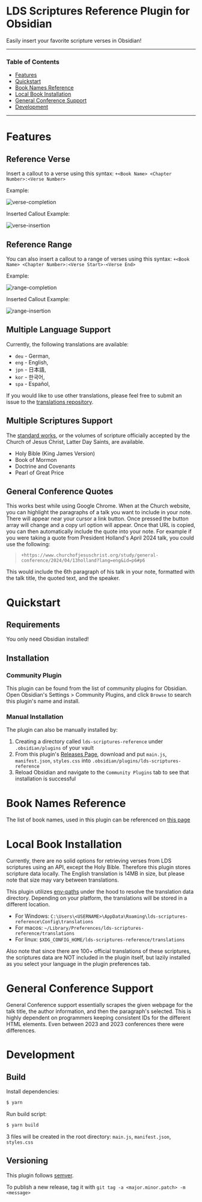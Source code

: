 # LDS Scriptures Reference Plugin for Obsidian

Easily insert your favorite scripture verses in Obsidian!

---

### Table of Contents
- [Features](#features)
- [Quickstart](#quickstart)
- [Book Names Reference](#book-names-reference)
- [Local Book Installation](#local-book-installation)
- [General Conference Support](#general-conference-support)
- [Development](#development)

---

# Features
## Reference Verse
Insert a callout to a verse using this syntax: `+<Book Name> <Chapter Number>:<Verse Number>`

Example:

![verse-completion](https://github.com/pacokwon/obsidian-lds-scriptures-plugin/assets/31656049/a4d0397d-deb1-4e3b-bbce-cd6661742572)

Inserted Callout Example:

![verse-insertion](https://github.com/pacokwon/obsidian-lds-scriptures-plugin/assets/31656049/8fc59255-f845-4b99-86be-edaee94c16a7)


## Reference Range
You can also insert a callout to a range of verses using this syntax: `+<Book Name> <Chapter Number>:<Verse Start>-<Verse End>`

Example:

![range-completion](https://github.com/pacokwon/obsidian-lds-scriptures-plugin/assets/31656049/655004bc-1a11-4ad2-a887-7983cfb4f82f)

Inserted Callout Example:

![range-insertion](https://github.com/pacokwon/obsidian-lds-scriptures-plugin/assets/31656049/095bbbf0-ca70-4380-98e4-2988175b6bd4)

## Multiple Language Support
Currently, the following translations are available:

* `deu` - German,
* `eng` - English,
* `jpn` - 日本語,
* `kor` - 한국어,
* `spa` - Español,

If you would like to use other translations, please feel free to submit an issue to the [translations repository](https://github.com/pacokwon/lds-scripture-translations/).

## Multiple Scriptures Support
The [standard works](https://www.churchofjesuschrist.org/study/manual/gospel-topics/standard-works?lang=eng), or the volumes of scripture officially accepted by the Church of Jesus Christ, Latter Day Saints, are available.

* Holy Bible (King James Version)
* Book of Mormon
* Doctrine and Covenants
* Pearl of Great Price

## General Conference Quotes

This works best while using Google Chrome. When at the Church website, you can highlight the paragraphs of a talk you want to include in your note. There will appear near your cursor a link button. Once pressed the button array will change and a copy url option will appear. Once that URL is copied, you can then automatically include the quote into your note. For example if you were taking a quote from President Holland's April 2024 talk, you could use the following:

> `+https://www.churchofjesuschrist.org/study/general-conference/2024/04/13holland?lang=eng&id=p6#p6`

This would include the 6th paragraph of his talk in your note, formatted with the talk title, the quoted text, and the speaker. 


# Quickstart

## Requirements
You only need Obsidian installed!

## Installation
### Community Plugin
This plugin can be found from the list of community plugins for Obsidian. Open Obsidian's Settings > Community Plugins, and click `Browse` to search this plugin's name and install.

### Manual Installation
The plugin can also be manually installed by:
1. Creating a directory called `lds-scriptures-reference` under `.obsidian/plugins` of your vault
2. From this plugin's [Releases Page](https://github.com/pacokwon/obsidian-lds-scriptures-plugin/releases), download and put `main.js`, `manifest.json`, `styles.css` into `.obsidian/plugins/lds-scriptures-reference`
3. Reload Obsidian and navigate to the `Community Plugins` tab to see that installation is successful

# Book Names Reference
The list of book names, used in this plugin can be referenced on [this page](docs/BOOKS.md)

# Local Book Installation
Currently, there are no solid options for retrieving verses from LDS scriptures using an API, except the Holy Bible. Therefore this plugin stores scripture data locally. The English translation is 14MB in size, but please note that size may vary between translations.

This plugin utilizes [env-paths](https://github.com/sindresorhus/env-paths) under the hood to resolve the translation data directory. Depending on your platform, the translations will be stored in a different location.

* For Windows: `C:\Users\<USERNAME>\AppData\Roaming\lds-scriptures-reference\Config\translations`
* For macos: `~/Library/Preferences/lds-scriptures-reference/translations`
* For linux: `$XDG_CONFIG_HOME/lds-scriptures-reference/translations`

Also note that since there are 100+ official translations of these scriptures, the scriptures data are NOT included in the plugin itself, but lazily installed as you select your language in the plugin preferences tab.

# General Conference Support

General Conference support essentially scrapes the given webpage for the talk title, the author information, and then the paragraph's selected. This is highly dependent on programmers keeping consistent IDs for the different HTML elements. Even between 2023 and 2023 conferences there were differences. 

# Development

## Build
Install dependencies:
```bash
$ yarn
```

Run build script:
```bash
$ yarn build
```

3 files will be created in the root directory: `main.js`, `manifest.json`, `styles.css`

## Versioning
This plugin follows [semver](https://semver.org/).

To publish a new release, tag it with `git tag -a <major.minor.patch> -m <message>`
